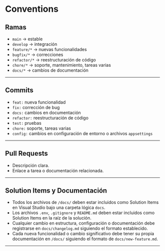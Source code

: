 ﻿# Conventions

## Ramas
- `main` → estable
- `develop` → integración
- `feature/*` → nuevas funcionalidades
- `bugfix/*` → correcciones
- `refactor/*` → reestructuración de código
- `chore/*` → soporte, mantenimiento, tareas varias
- `docs/*` → cambios de documentación

---

## Commits
- `feat:` nueva funcionalidad  
- `fix:` corrección de bug  
- `docs:` cambios en documentación  
- `refactor:` reestructuración de código  
- `test:` pruebas  
- `chore:` soporte, tareas varias
- `config:` cambios en configuración de entorno o archivos `appsettings`

---

## Pull Requests
- Descripción clara.
- Enlace a tarea o documentación relacionada.

---

## Solution Items y Documentación

- Todos los archivos de `/docs/` deben estar incluidos como Solution Items en Visual Studio bajo una carpeta lógica `docs`.
- Los archivos `.env`, `.gitignore` y `README.md` deben estar incluidos como Solution Items en la raíz de la solución.
- Cualquier cambio en estructura, configuración o documentación debe registrarse en `docs/changelog.md` siguiendo el formato establecido.
- Cada nueva funcionalidad o cambio significativo debe tener su propia documentación en `/docs/` siguiendo el formato de `docs/new-feature.md`.

---


